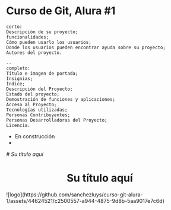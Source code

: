 <h1>Curso de Git, Alura #1</h1>
    
    corto:
    Descripción de su proyecto;
    funcionalidades;
    Cómo pueden usarlo los usuarios;
    Donde los usuarios pueden encontrar ayuda sobre su proyecto;
    Autores del proyecto.

    --
    completo:
    Título e imagen de portada;
    Insignias;
    Índice;
    Descripción del Proyecto;
    Estado del proyecto;
    Demostración de funciones y aplicaciones;
    Acceso al Proyecto;
    Tecnologías utilizadas;
    Personas Contribuyentes;
    Personas Desarrolladoras del Proyecto;
    Licencia.

    

- En construcción
- 
<em> # Su título aquí </em>
<h1 align="center"> Su título aquí </h1>
![logo](https://github.com/sanchezluys/curso-git-alura-1/assets/44624521/c2500557-a944-4875-9d8b-5aa9017e7c6d)



